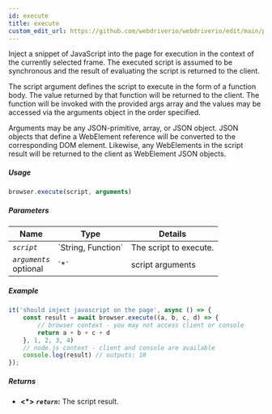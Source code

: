 ```yaml
---
id: execute
title: execute
custom_edit_url: https://github.com/webdriverio/webdriverio/edit/main/packages/webdriverio/src/commands/browser/execute.ts
---
```


Inject a snippet of JavaScript into the page for execution in the context of the currently selected frame.
The executed script is assumed to be synchronous and the result of evaluating the script is returned to
the client.

The script argument defines the script to execute in the form of a function body. The value returned by
that function will be returned to the client. The function will be invoked with the provided args array
and the values may be accessed via the arguments object in the order specified.

Arguments may be any JSON-primitive, array, or JSON object. JSON objects that define a WebElement
reference will be converted to the corresponding DOM element. Likewise, any WebElements in the script
result will be returned to the client as WebElement JSON objects.

##### Usage

```js
browser.execute(script, arguments)
```

##### Parameters

<table>
  <thead>
    <tr>
      <th>Name</th><th>Type</th><th>Details</th>
    </tr>
  </thead>
  <tbody>
    <tr>
      <td><code><var>script</var></code></td>
      <td>`String, Function`</td>
      <td>The script to execute.</td>
    </tr>
    <tr>
      <td><code><var>arguments</var></code><br /><span className="label labelWarning">optional</span></td>
      <td>`*`</td>
      <td>script arguments</td>
    </tr>
  </tbody>
</table>

##### Example

```js title="execute.js"
it('should inject javascript on the page', async () => {
    const result = await browser.execute((a, b, c, d) => {
        // browser context - you may not access client or console
        return a + b + c + d
    }, 1, 2, 3, 4)
    // node.js context - client and console are available
    console.log(result) // outputs: 10
});
```

##### Returns

- **&lt;*&gt;**
            **<code><var>return</var></code>:**              The script result.    


